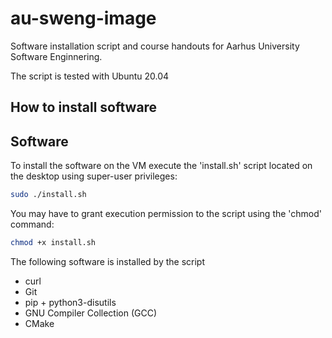 # au-sweng-image
Software installation script and course handouts for Aarhus University Software Enginnering.

The script is tested with Ubuntu 20.04

## How to install software


## Software

To install the software on the VM execute the 'install.sh' script located on the desktop using super-user privileges:
``` bash
sudo ./install.sh
```
You may have to grant execution permission to the script using the 'chmod' command:
``` bash
chmod +x install.sh
```

The following software is installed by the script
* curl
* Git
* pip + python3-disutils
* GNU Compiler Collection (GCC)
* CMake
